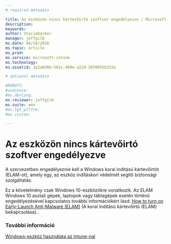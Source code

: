 ```yaml
---
# required metadata

title: Az eszközön nincs kártevőirtó szoftver engedélyezve | Microsoft Intune
description:
keywords:
author: Staciebarker
manager: jeffgilb
ms.date: 04/28/2016
ms.topic: article
ms.prod:
ms.service: microsoft-intune
ms.technology:
ms.assetid: 1e2ab566-561c-499e-a229-2870055b333a

# optional metadata

#ROBOTS:
#audience:
#ms.devlang:
ms.reviewer: jeffgilb
ms.suite: ems
#ms.tgt_pltfrm:
#ms.custom:

---
```



# Az eszközön nincs kártevőirtó szoftver engedélyezve

A szervezetben engedélyeznie kell a Windows korai indítású kártevőirtót (ELAM-ot), amely egy, az eszköz indításkori védelmét segítő biztonsági szolgáltatás. 

Ez a követelmény csak Windows 10-eszközökre vonatkozik. Az ELAM Windows 10 asztali gépek, laptopok vagy táblagépek esetén történő engedélyezésével kapcsolatos további információkért lásd: [How to turn on Early-Launch Anti-Malware (ELAM)](https://gallery.technet.microsoft.com/How-to-turn-on-Early-84552ec5) (A korai indítású kártevőirtó (ELAM) bekapcsolása)..


### További információ
[Windows-eszköz használata az Intune-nal](using-your-windows-device-with-intune.md)

<!--HONumber=May16_HO1-->



